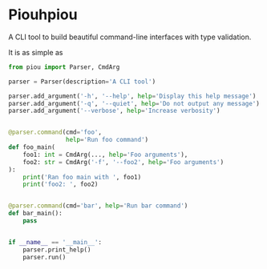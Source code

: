 # Piouhpiou  


A CLI tool to build beautiful command-line interfaces with type validation.

It is as simple as

```python
from piou import Parser, CmdArg

parser = Parser(description='A CLI tool')

parser.add_argument('-h', '--help', help='Display this help message')
parser.add_argument('-q', '--quiet', help='Do not output any message')
parser.add_argument('--verbose', help='Increase verbosity')


@parser.command(cmd='foo',
                help='Run foo command')
def foo_main(
    foo1: int = CmdArg(..., help='Foo arguments'),
    foo2: str = CmdArg('-f', '--foo2', help='Foo arguments')
):
    print('Ran foo main with ', foo1)
    print('foo2: ', foo2)


@parser.command(cmd='bar', help='Run bar command')
def bar_main():
    pass


if __name__ == '__main__':
    parser.print_help()
    parser.run()
```
